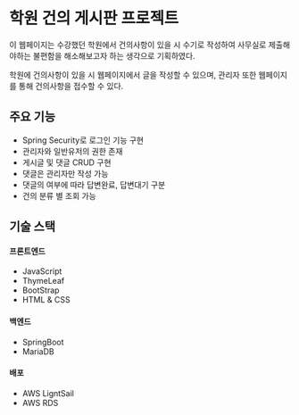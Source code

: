 # 학원 건의 게시판 프로젝트
이 웹페이지는 수강했던 학원에서 건의사항이 있을 시 수기로 작성하여 사무실로 제출해야하는 불편함을 해소해보고자 하는 생각으로 기획하였다.


학원에 건의사항이 있을 시 웹페이지에서 글을 작성할 수 있으며, 관리자 또한 웹페이지를 통해 건의사항을 접수할 수 있다.


## 주요 기능
* Spring Security로 로그인 기능 구현
* 관리자와 일반유저의 권한 존재
* 게시글 및 댓글 CRUD 구현
* 댓글은 관리자만 작성 가능
* 댓글의 여부에 따라 답변완료, 답변대기 구분
* 건의 분류 별 조회 가능

## 기술 스택
#### 프론트엔드</h4>
* JavaScript
* ThymeLeaf
* BootStrap
* HTML & CSS

#### 백엔드</h4>
* SpringBoot
* MariaDB

#### 배포
* AWS LigntSail
* AWS RDS

